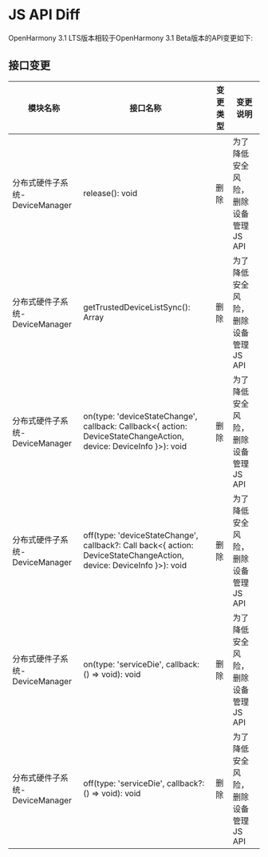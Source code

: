 # JS API Diff

OpenHarmony 3.1 LTS版本相较于OpenHarmony 3.1 Beta版本的API变更如下:

## 接口变更

| 模块名称  | 接口名称  | 变更类型  | 变更说明  |
|  --------  |  --------  |  --------  |  --------  |
| 分布式硬件子系统-DeviceManager | release(): void | 删除 | 为了降低安全风险，删除设备管理JS API |
| 分布式硬件子系统-DeviceManager | getTrustedDeviceListSync(): Array<DeviceInfo> | 删除 | 为了降低安全风险，删除设备管理JS API |
| 分布式硬件子系统-DeviceManager | on(type: 'deviceStateChange', callback: Callback<{ action: DeviceStateChangeAction, device: DeviceInfo }>): void | 删除 | 为了降低安全风险，删除设备管理JS API |
| 分布式硬件子系统-DeviceManager | off(type: 'deviceStateChange', callback?: Call back<{ action: DeviceStateChangeAction, device: DeviceInfo }>): void | 删除 | 为了降低安全风险，删除设备管理JS API |
| 分布式硬件子系统-DeviceManager | on(type: 'serviceDie', callback: () => void): void | 删除 | 为了降低安全风险，删除设备管理JS API |
| 分布式硬件子系统-DeviceManager | off(type: 'serviceDie', callback?: () => void): void | 删除 | 为了降低安全风险，删除设备管理JS API |